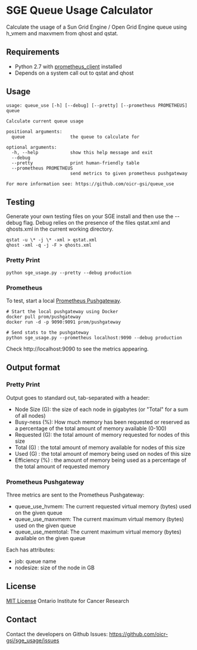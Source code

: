 # SGE Queue Usage Calculator

Calculate the usage of a Sun Grid Engine / Open Grid Engine queue using h_vmem and maxvmem from qhost and qstat.

## Requirements

* Python 2.7 with [prometheus_client](https://github.com/prometheus/client_python) installed
* Depends on a system call out to qstat and qhost

## Usage

```
usage: queue_use [-h] [--debug] [--pretty] [--prometheus PROMETHEUS] queue

Calculate current queue usage

positional arguments:
  queue                 the queue to calculate for

optional arguments:
  -h, --help            show this help message and exit
  --debug
  --pretty              print human-friendly table
  --prometheus PROMETHEUS
                        send metrics to given prometheus pushgateway

For more information see: https://github.com/oicr-gsi/queue_use
```

## Testing

Generate your own testing files on your SGE install and then use the --debug
flag. Debug relies on the presence of the files qstat.xml and qhosts.xml in the
current working directory.

```
qstat -u \* -j \* -xml > qstat.xml
qhost -xml -q -j -F > qhosts.xml
```

### Pretty Print 

```
python sge_usage.py --pretty --debug production
```

### Prometheus

To test, start a local [Prometheus Pushgateway](https://github.com/prometheus/pushgateway).

```
# Start the local pushgateway using Docker
docker pull prom/pushgateway
docker run -d -p 9090:9091 prom/pushgateway

# Send stats to the pushgateway
python sge_usage.py --prometheus localhost:9090 --debug production
```

Check http://localhost:9090 to see the metrics appearing.


## Output format

### Pretty Print

Output goes to standard out, tab-separated with a header:

* Node Size (G): the size of each node in gigabytes (or "Total" for a sum of all nodes)
* Busy-ness (%): How much memory has been requested or reserved as a percentage of the total amount of memory available (0-100)
* Requested (G): the total amount of memory requested for nodes of this size
* Total (G) : the total amount of memory available for nodes of this size
* Used (G) : the total amount of memory being used on nodes of this size
* Efficiency (%) : the amount of memory being used as a percentage of the total amount of requested memory

### Prometheus Pushgateway

Three metrics are sent to the Prometheus Pushgateway:

* queue_use_hvmem: The current requested virtual memory (bytes) used on the given queue
* queue_use_maxvmem: The current maximum virtual memory (bytes) used on the given queue
* queue_use_memtotal: The current maximum virtual memory (bytes) available on the given queue

Each has attributes:

* job: queue name
* nodesize: size of the node in GB





## License

[MIT License](LICENSE) Ontario Institute for Cancer Research

## Contact

Contact the developers on Github Issues: https://github.com/oicr-gsi/sge_usage/issues
